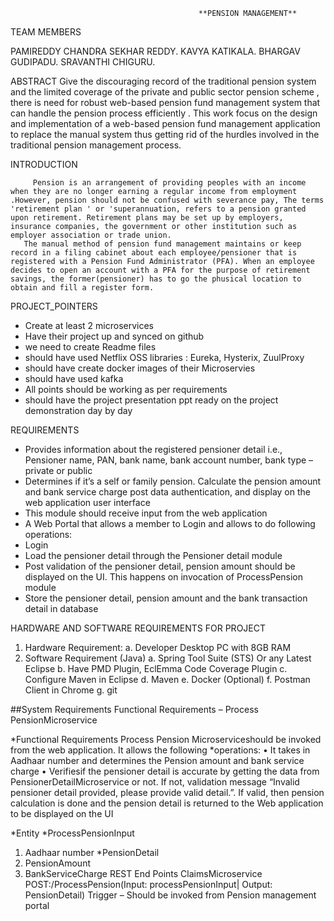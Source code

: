                                               **PENSION MANAGEMENT**
TEAM MEMBERS

PAMIREDDY CHANDRA SEKHAR REDDY.
KAVYA KATIKALA.
BHARGAV GUDIPADU.
SRAVANTHI CHIGURU.


ABSTRACT
Give the discouraging record of the traditional pension system and the limited coverage of the private and public sector pension scheme , there is need for robust web-based pension fund management system that can handle the pension process efficiently . This work focus on the design and implementation of a web-based pension fund management application to replace the manual system thus getting rid of the hurdles involved in the traditional pension management process.

INTRODUCTION

         Pension is an arrangement of providing peoples with an income when they are no longer earning a regular income from employment .However, pension should not be confused with severance pay, The terms 'retirement plan ' or 'superannuation, refers to a pension granted upon retirement. Retirement plans may be set up by employers, insurance companies, the government or other institution such as employer association or trade union.
       The manual method of pension fund management maintains or keep record in a filing cabinet about each employee/pensioner that is registered with a Pension Fund Administrator (PFA). When an employee decides to open an account with a PFA for the purpose of retirement savings, the former(pensioner) has to go the phusical location to obtain and fill a register form.
       
PROJECT_POINTERS

* Create at least 2 microservices
* Have their project up and synced on github
* we need to create Readme files
* should have used Netflix OSS libraries : Eureka, Hysterix, ZuulProxy
* should have create docker images of their Microservies
* should have used kafka
* All points should be working as per requirements
* should have the project presentation ppt ready on the project demonstration day by day

REQUIREMENTS
* Provides information about the registered pensioner detail i.e., Pensioner name, PAN, bank name, bank account number, bank type – private or public
* Determines if it’s a self or family pension. Calculate the pension amount and bank service charge post data authentication, and display on the web application user     interface
* This module should receive input from the web application
* A Web Portal that allows a member to Login and allows 
  to do following operations:
* Login
* Load the pensioner detail through the Pensioner detail module
* Post validation of the pensioner detail, pension amount should be displayed on the UI. This happens on invocation of ProcessPension module
* Store the pensioner detail, pension amount and the bank transaction detail in database

HARDWARE AND SOFTWARE REQUIREMENTS FOR PROJECT
1. Hardware Requirement:
a. Developer Desktop PC with 8GB RAM
2. Software Requirement (Java)
a. Spring Tool Suite (STS) Or any Latest Eclipse
b. Have PMD Plugin, EclEmma Code Coverage Plugin 
c. Configure Maven in Eclipse
d. Maven
e. Docker (Optional)
f. Postman Client in Chrome
g. git


##System Requirements
 Functional Requirements – Process PensionMicroservice
 
*Functional Requirements
Process Pension Microserviceshould be invoked from the web application. It allows the following 
*operations:
• It takes in Aadhaar number and determines the Pension amount and bank service charge
• Verifiesif the pensioner detail is accurate by getting the data from
PensionerDetailMicroservice or not. If not, validation message “Invalid pensioner detail 
provided, please provide valid detail.”. If valid, then pension calculation is done and the 
pension detail is returned to the Web application to be displayed on the UI

*Entity 
*ProcessPensionInput
1. Aadhaar number
*PensionDetail
1. PensionAmount
2. BankServiceCharge
REST End Points 
ClaimsMicroservice
POST:/ProcessPension(Input: processPensionInput| Output: PensionDetail)
Trigger – Should be invoked from Pension management portal
